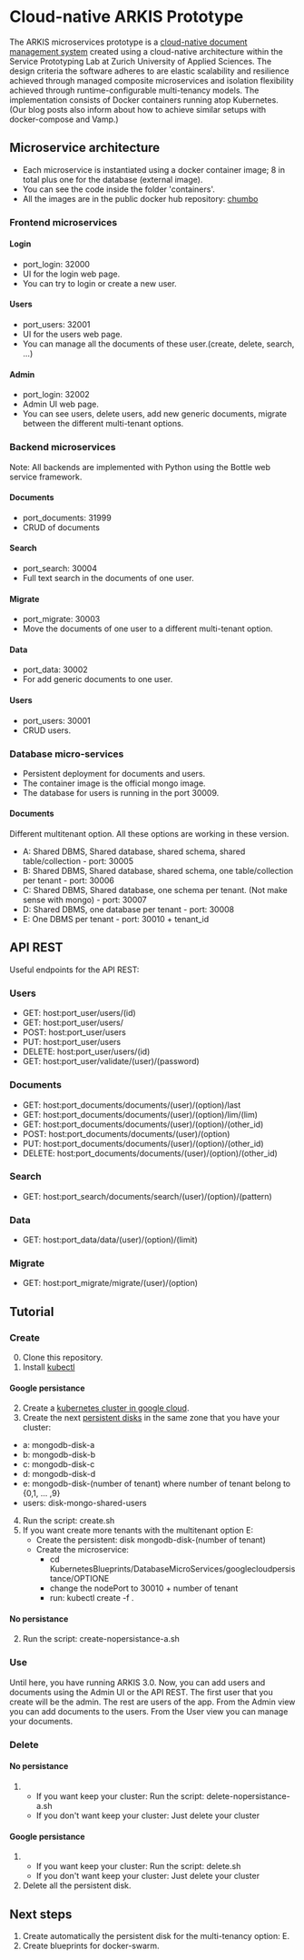 # Cloud-native ARKIS Prototype

The ARKIS microservices prototype is a [cloud-native document management system](https://blog.zhaw.ch/icclab/cloud-native-document-management/) created using a cloud-native architecture within the Service Prototyping Lab at Zurich University of Applied Sciences. The design criteria the software adheres to are elastic scalability and resilience achieved through managed composite microservices and isolation flexibility achieved through runtime-configurable multi-tenancy models. The implementation consists of Docker containers running atop Kubernetes. (Our blog posts also inform about how to achieve similar setups with docker-compose and Vamp.)

## Microservice architecture

  - Each microservice is instantiated using a docker container image; 8 in total plus one for the database (external image).
  - You can see the code inside the folder 'containers'.
  - All the images are in the public docker hub repository: [chumbo](https://hub.docker.com/u/chumbo/)
  
### Frontend microservices

#### Login

- port_login: 32000
- UI for the login web page.
- You can try to login or create a new user.
    
#### Users

- port_users: 32001
- UI for the users web page.
- You can manage all the documents of these user.(create, delete, search, ...)
    
#### Admin

- port_login: 32002
- Admin UI web page.
- You can see users, delete users, add new generic documents, migrate between the different multi-tenant options.


### Backend microservices

Note: All backends are implemented with Python using the Bottle web service framework.

#### Documents

- port_documents: 31999
- CRUD of documents

#### Search

- port_search: 30004
- Full text search in the documents of one user.

#### Migrate

- port_migrate: 30003
- Move the documents of one user to a different multi-tenant option.

#### Data

- port_data: 30002
- For add generic documents to one user.

#### Users

- port_users: 30001
- CRUD users.

### Database micro-services

- Persistent deployment for documents and users.
- The container image is the official mongo image.
- The database for users is running in the port 30009.
 
#### Documents

   Different multitenant option. All these options are working in these version.
 
   - A: Shared DBMS, Shared database, shared schema, shared table/collection
    - port: 30005
   - B: Shared DBMS, Shared database, shared schema, one table/collection per tenant
    - port: 30006
   - C: Shared DBMS, Shared database, one schema per tenant. (Not make sense with mongo) 
    - port: 30007
   - D: Shared DBMS, one database per tenant
    - port: 30008
   - E: One DBMS per tenant
    - port: 30010 + tenant_id
    
## API REST

Useful endpoints for the API REST:

### Users

  - GET: host:port_user/users/(id)
  - GET: host:port_user/users/
  - POST: host:port_user/users
  - PUT: host:port_user/users 
  - DELETE: host:port_user/users/(id)
  - GET: host:port_user/validate/(user)/(password)

### Documents

  - GET: host:port_documents/documents/(user)/(option)/last
  - GET: host:port_documents/documents/(user)/(option)/lim/(lim)
  - GET: host:port_documents/documents/(user)/(option)/(other_id)
  - POST: host:port_documents/documents/(user)/(option)
  - PUT: host:port_documents/documents/(user)/(option)/(other_id)
  - DELETE: host:port_documents/documents/(user)/(option)/(other_id)

  
### Search

  - GET: host:port_search/documents/search/(user)/(option)/(pattern)
    
### Data

  - GET: host:port_data/data/(user)/(option)/(limit)
  
### Migrate

  - GET: host:port_migrate/migrate/(user)/(option)
  
## Tutorial

### Create

0. Clone this repository.
1. Install [kubectl](https://kubernetes.io/docs/user-guide/kubectl-overview/) 

#### Google persistance 
2. Create a [kubernetes cluster in google cloud](https://cloud.google.com/container-engine/).
3. Create the next [persistent disks](https://cloud.google.com/compute/docs/disks/add-persistent-disk#create_disk ) in the same zone that you have your cluster:
 - a: mongodb-disk-a
 - b: mongodb-disk-b
 - c: mongodb-disk-c
 - d: mongodb-disk-d
 - e: mongodb-disk-(number of tenant) where number of tenant belong to {0,1, ... ,9}
 - users: disk-mongo-shared-users
4. Run the script: create.sh 
5. If you want create more tenants with the multitenant option E:
    - Create the persistent: disk mongodb-disk-(number of tenant)
    - Create the microservice:
        - cd KubernetesBlueprints/DatabaseMicroServices/googlecloudpersistance/OPTIONE
        - change the nodePort to 30010 + number of tenant
        - run: kubectl create -f .
        
#### No persistance 
2. Run the script: create-nopersistance-a.sh

### Use
Until here, you have running ARKIS 3.0.
Now, you can add users and documents using the Admin UI or the API REST.
The first user that you create will be the admin. The rest are users of the app.
From the Admin view you can add documents to the users.
From the User view you can manage your documents.


### Delete
#### No persistance
 1. 
    - If you want keep your cluster: Run the script: delete-nopersistance-a.sh
    - If you don't want keep your cluster: Just delete your cluster 


#### Google persistance  
1. 
    - If you want keep your cluster: Run the script: delete.sh
    - If you don't want keep your cluster: Just delete your cluster 
2. Delete all the persistent disk.

## Next steps

1. Create automatically the persistent disk for the multi-tenancy option: E.
2. Create blueprints for docker-swarm.
